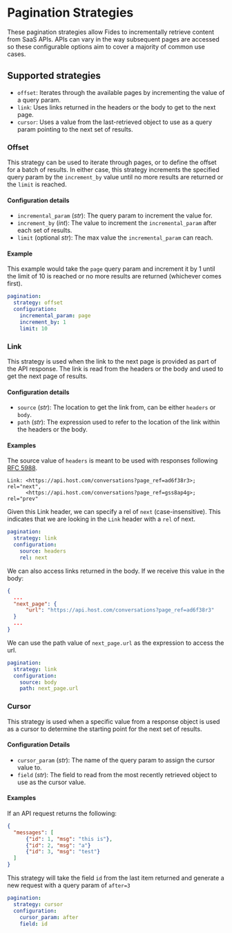 # Pagination Strategies

These pagination strategies allow Fides to incrementally retrieve content from SaaS APIs. APIs can vary in the way subsequent pages are accessed so these configurable options aim to cover a majority of common use cases.

## Supported strategies

- `offset`: Iterates through the available pages by incrementing the value of a query param.
- `link`: Uses links returned in the headers or the body to get to the next page.
- `cursor`: Uses a value from the last-retrieved object to use as a query param pointing to the next set of results.

### Offset

This strategy can be used to iterate through pages, or to define the offset for a batch of results. In either case, this strategy increments the specified query param by the `increment_by` value until no more results are returned or the `limit` is reached.

#### Configuration details

- `incremental_param` (_str_): The query param to increment the value for.
- `increment_by` (_int_): The value to increment the `incremental_param` after each set of results.
- `limit` (optional _str_): The max value the `incremental_param` can reach.

#### Example

This example would take the `page` query param and increment it by 1 until the limit of 10 is reached or no more results are returned (whichever comes first).

```yaml
pagination:
  strategy: offset
  configuration:
    incremental_param: page
    increment_by: 1
    limit: 10
```

### Link

This strategy is used when the link to the next page is provided as part of the API response. The link is read from the headers or the body and used to get the next page of results.

#### Configuration details

- `source` (_str_): The location to get the link from, can be either `headers` or `body`.
- `path` (_str_): The expression used to refer to the location of the link within the headers or the body.

#### Examples

The source value of `headers` is meant to be used with responses following [RFC 5988](https://datatracker.ietf.org/doc/html/rfc5988#page-6).

```
Link: <https://api.host.com/conversations?page_ref=ad6f38r3>; rel="next",
      <https://api.host.com/conversations?page_ref=gss8ap4g>; rel="prev"
```

Given this Link header, we can specify a rel of `next` (case-insensitive). This indicates that we are looking in the `Link` header with a `rel` of next.

```yaml
pagination:
  strategy: link
  configuration:
    source: headers
    rel: next
```

We can also access links returned in the body. If we receive this value in the body:

```json
{
  ...
  "next_page": {
      "url": "https://api.host.com/conversations?page_ref=ad6f38r3"
  }
  ...
}
```

We can use the path value of `next_page.url` as the expression to access the url.

```yaml
pagination:
  strategy: link
  configuration:
    source: body
    path: next_page.url
```

### Cursor

This strategy is used when a specific value from a response object is used as a cursor to determine the starting point for the next set of results.

#### Configuration Details

- `cursor_param` (_str_): The name of the query param to assign the cursor value to.
- `field` (_str_): The field to read from the most recently retrieved object to use as the cursor value.

#### Examples

If an API request returns the following:

```json
{
  "messages": [
      {"id": 1, "msg": "this is"},
      {"id": 2, "msg": "a"}
      {"id": 3, "msg": "test"}
  ]
}
```

This strategy will take the field `id` from the last item returned and generate a new request with a query param of `after=3`

```yaml
pagination:
  strategy: cursor
  configuration:
    cursor_param: after
    field: id
```
